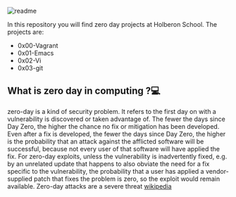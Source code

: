 ![readme](https://user-images.githubusercontent.com/60374349/77228377-ed3f6080-6b54-11ea-8af8-05845e6ec673.png)

In this repository you will find zero day projects at Holberon School. The projects are:
- 0x00-Vagrant
- 0x01-Emacs
- 0x02-Vi
- 0x03-git
## What is zero day in computing ?💻
zero-day is a kind of security problem. It refers to the first day on with a vulnerability is discovered or taken advantage of.
The fewer the days since Day Zero, the higher the chance no fix or mitigation has been developed. Even after a fix is developed, the fewer the days since Day Zero, the higher is the probability that an attack against the afflicted software will be successful, because not every user of that software will have applied the fix. For zero-day exploits, unless the vulnerability is inadvertently fixed, e.g. by an unrelated update that happens to also obviate the need for a fix specific to the vulnerability, the probability that a user has applied a vendor-supplied patch that fixes the problem is zero, so the exploit would remain available. Zero-day attacks are a severe threat
[wikipedia](https://en.wikipedia.org/wiki/Zero-day_(computing))
